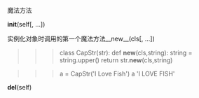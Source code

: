 魔法方法

__init__(self[, ...])

实例化对象时调用的第一个魔法方法__new__(cls[, ...])

>>> class CapStr(str):
>>> def __new__(cls,string):
>>> string = string.upper()
>>> return str.__new__(cls,string)


>>> a = CapStr('I Love Fish')
>>> a
>>> 'I LOVE FISH'

__del__(self)

